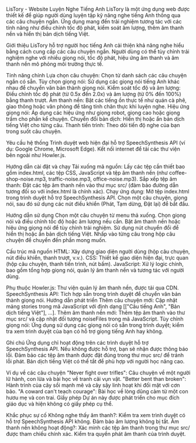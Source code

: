 LisTory - Website Luyện Nghe Tiếng Anh
LisTory là một ứng dụng web được thiết kế để giúp người dùng luyện tập kỹ năng nghe tiếng Anh thông qua các câu chuyện ngắn. Ứng dụng mang đến trải nghiệm tương tác với các tính năng như điều chỉnh tốc độ phát, kiểm soát âm lượng, thêm âm thanh nền và hiển thị bản dịch tiếng Việt.

Giới thiệu
LisTory hỗ trợ người học tiếng Anh cải thiện khả năng nghe hiểu bằng cách cung cấp các câu chuyện ngắn. Người dùng có thể tùy chỉnh trải nghiệm nghe với nhiều giọng nói, tốc độ phát, hiệu ứng âm thanh và âm thanh nền mô phỏng môi trường thực tế.

Tính năng chính
Lựa chọn câu chuyện: Chọn từ danh sách các câu chuyện ngắn có sẵn.
Tùy chọn giọng nói: Sử dụng các giọng nói tiếng Anh khác nhau để chuyển văn bản thành giọng nói.
Kiểm soát tốc độ và âm lượng: Điều chỉnh tốc độ phát (từ 0.5x đến 2.0x) và âm lượng (từ 0% đến 100%) bằng thanh trượt.
Âm thanh nền: Bật các tiếng ồn thực tế như quán cà phê, giao thông hoặc văn phòng để tăng tính chân thực khi luyện nghe.
Hiệu ứng giọng nói: Áp dụng các hiệu ứng như giọng robot, giọng cao hoặc giọng trầm cho phần kể chuyện.
Chuyển đổi bản dịch: Hiển thị hoặc ẩn bản dịch tiếng Việt cho từng câu.
Thanh tiến trình: Theo dõi tiến độ nghe của bạn trong suốt câu chuyện.

Yêu cầu hệ thống
Trình duyệt web hiện đại hỗ trợ SpeechSynthesis API (ví dụ: Google Chrome, Microsoft Edge).
Kết nối internet để tải các thư viện bên ngoài như Howler.js.

Hướng dẫn cài đặt và chạy
Tải xuống mã nguồn:
Lấy các tệp cần thiết bao gồm index.html, các tệp CSS, JavaScript và tệp âm thanh nền (như coffee-shop-noise.mp3, traffic-noise.mp3, office-noise.mp3).
Sắp xếp tệp âm thanh:
Đặt các tệp âm thanh nền vào thư mục src/ (đảm bảo đường dẫn tương đối so với index.html là chính xác).
Chạy ứng dụng:
Mở tệp index.html trong trình duyệt hỗ trợ SpeechSynthesis API.
Chọn một câu chuyện, giọng nói, sau đó sử dụng các nút điều khiển (Phát, Tạm dừng, Đặt lại) để bắt đầu.

Hướng dẫn sử dụng
Chọn một câu chuyện từ menu thả xuống.
Chọn giọng nói và điều chỉnh tốc độ hoặc âm lượng nếu cần.
Bật âm thanh nền hoặc hiệu ứng giọng nói để tùy chỉnh trải nghiệm.
Sử dụng nút chuyển đổi để hiển thị hoặc ẩn bản dịch tiếng Việt.
Nhấp vào từng câu trong hộp câu chuyện để chuyển đến phần mong muốn.

Cấu trúc mã nguồn
HTML: Xây dựng giao diện người dùng (hộp câu chuyện, nút điều khiển, thanh trượt, v.v.).
CSS: Thiết kế giao diện hiện đại, trực quan (hộp câu chuyện, thanh tiến trình, nút bấm).
JavaScript: Xử lý logic chính, bao gồm tổng hợp giọng nói, quản lý âm thanh nền và tương tác với người dùng.

Phụ thuộc
Howler.js: Thư viện quản lý âm thanh nền, được tải qua CDN.
SpeechSynthesis API: Tích hợp sẵn trong trình duyệt để chuyển văn bản thành giọng nói.
Hướng dẫn phát triển
Thêm câu chuyện mới:
Cập nhật mảng stories trong mã JavaScript với định dạng [["Câu tiếng Anh", "Bản dịch tiếng Việt"], ...].
Thêm âm thanh nền mới:
Thêm tệp âm thanh vào thư mục src/ và cập nhật đối tượng noiseFiles trong mã JavaScript.
Tùy chỉnh giọng nói:
Ứng dụng sử dụng các giọng nói có sẵn trong trình duyệt; kiểm tra xem trình duyệt của bạn có hỗ trợ giọng tiếng Anh hay không.

Ghi chú
Ứng dụng chỉ hoạt động trên các trình duyệt hỗ trợ SpeechSynthesis API. Nếu không được hỗ trợ, bạn sẽ nhận được thông báo lỗi.
Đảm bảo các tệp âm thanh được đặt đúng trong thư mục src/ để tránh lỗi phát.
Bản dịch tiếng Việt có thể tắt để phù hợp với người học nâng cao.

Ví dụ về các câu chuyện
"Never fight over trifles": Câu chuyện về một người lữ hành, con lừa và bài học về tranh cãi vụn vặt.
"Better bent than broken": Hành trình của cây sồi mạnh mẽ và cây sậy linh hoạt khi đối mặt với cơn bão.
"A coward can't teach courage": Bài học về lòng dũng cảm từ một con hươu mẹ và con trai.
Giấy phép
Dự án này được phát triển cho mục đích giáo dục và hiện không có giấy phép cụ thể.

Khắc phục sự cố
Không nghe thấy âm thanh?:
Kiểm tra xem trình duyệt có hỗ trợ SpeechSynthesis API không.
Đảm bảo âm lượng không bị tắt.
Âm thanh nền không hoạt động?:
Xác minh các tệp âm thanh trong thư mục src/ được tham chiếu chính xác.
Kiểm tra quyền phát âm thanh của trình duyệt.
